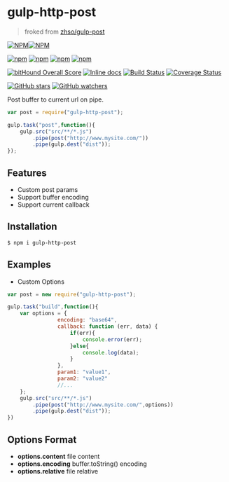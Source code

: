 # gulp-http-post 
> froked from [zhso/gulp-post](https://github.com/zhso/gulp-post)

[![NPM](https://nodei.co/npm/gulp-http-post.png?downloads=true&downloadRank=true&stars=true)][npm-url][![NPM](https://nodei.co/npm-dl/gulp-http-post.png?height=3&months=6)][npm-url]

[![npm](https://img.shields.io/npm/v/gulp-http-post.svg)][npm-url] [![npm](https://img.shields.io/npm/dm/gulp-http-post.svg)][npm-url] [![npm](https://david-dm.org/gjurgens/gulp-http-post.svg)][npm-url] [![npm](https://img.shields.io/npm/l/gulp-http-post.svg)][npm-url]

[![bitHound Overall Score](https://www.bithound.io/github/gjurgens/gulp-http-post/badges/score.svg)](https://www.bithound.io/github/gjurgens/gulp-http-post) [![Inline docs](http://inch-ci.org/github/gjurgens/gulp-http-post.svg?branch=master)](http://inch-ci.org/github/gjurgens/gulp-http-post) [![Build Status](https://travis-ci.org/gjurgens/gulp-http-post.svg?branch=master)](https://travis-ci.org/gjurgens/gulp-http-post) [![Coverage Status](https://coveralls.io/repos/github/gjurgens/gulp-http-post/badge.svg?branch=master)](https://coveralls.io/github/gjurgens/gulp-http-post?branch=master)

[![GitHub stars](https://img.shields.io/github/stars/gjurgens/gulp-http-post.svg?style=social&label=Star)](https://github.com/gjurgens/gulp-http-post/stargazers) [![GitHub watchers](https://img.shields.io/github/watchers/gjurgens/gulp-http-post.svg?style=social&label=Watch)](https://github.com/gjurgens/gulp-http-post/subscription)

[npm-url]: https://npmjs.org/package/gulp-http-post
Post buffer to current url on pipe.

```js
var post = require("gulp-http-post");

gulp.task("post",function(){
    gulp.src("src/**/*.js")
        .pipe(post("http://www.mysite.com/"))
        .pipe(gulp.dest("dist"));
});
```

## Features

* Custom post params
* Support buffer encoding
* Support current callback

## Installation

```bash
$ npm i gulp-http-post
```

## Examples

* Custom Options

```js
var post = new require("gulp-http-post");

gulp.task("build",function(){
    var options = {
                encoding: "base64",
                callback: function (err, data) {
                    if(err){
                        console.error(err);
                    }else{
                        console.log(data);
                    }
                },
                param1: "value1",
                param2: "value2"
                //...
    };
    gulp.src("src/**/*.js")
        .pipe(post("http://www.mysite.com/",options))
        .pipe(gulp.dest("dist"));
})
```

## Options Format

* **options.content** file content
* **options.encoding** buffer.toString() encoding
* **options.relative** file relative